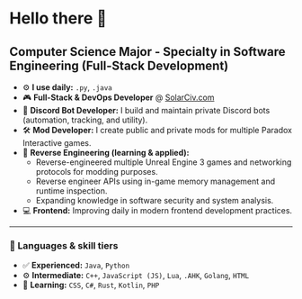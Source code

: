 # Hello there 👋

## Computer Science Major - Specialty in Software Engineering (Full-Stack Development)

- ⚙️ **I use daily:** `.py`, `.java`  
- 🎮 **Full-Stack & DevOps Developer** @ [SolarCiv.com](https://www.solarciv.com)  
- 🤖 **Discord Bot Developer:** I build and maintain private Discord bots (automation, tracking, and utility).  
- 🛠️ **Mod Developer:** I create public and private mods for multiple Paradox Interactive games.  
- 🧩 **Reverse Engineering (learning & applied):**  
  - Reverse-engineered multiple Unreal Engine 3 games and networking protocols for modding purposes.  
  - Reverse engineer APIs using in-game memory management and runtime inspection.  
  - Expanding knowledge in software security and system analysis.  
- 💻 **Frontend:** Improving daily in modern frontend development practices.

---

### 🧠 Languages & skill tiers

- ✅ **Experienced:** `Java`, `Python`  
- ⚙️ **Intermediate:** `C++`, `JavaScript (JS)`, `Lua`, `.AHK`, `Golang`, `HTML`  
- 🔭 **Learning:** `CSS`, `C#`, `Rust`, `Kotlin`, `PHP`


<!--
**Marschitect/Marschitect** is a ✨ _special_ ✨ repository because its `README.md` (this file) appears on your GitHub profile.

Here are some ideas to get you started:

- 🔭 I’m currently working on ...
- 🌱 I’m currently learning ...
- 👯 I’m looking to collaborate on ...
- 🤔 I’m looking for help with ...
- 💬 Ask me about ...
- 📫 How to reach me: ...
- 😄 Pronouns: ...
- ⚡ Fun fact: ...
-->


